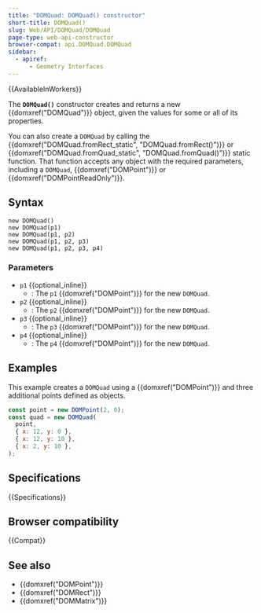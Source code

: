 ```yaml
---
title: "DOMQuad: DOMQuad() constructor"
short-title: DOMQuad()
slug: Web/API/DOMQuad/DOMQuad
page-type: web-api-constructor
browser-compat: api.DOMQuad.DOMQuad
sidebar:
  - apiref:
      - Geometry Interfaces
---
```


{{AvailableInWorkers}}

The **`DOMQuad()`** constructor
creates and returns a new {{domxref("DOMQuad")}} object, given the values for some or
all of its properties.

You can also create a `DOMQuad` by calling the
{{domxref("DOMQuad.fromRect_static", "DOMQuad.fromRect()")}} or {{domxref("DOMQuad.fromQuad_static", "DOMQuad.fromQuad()")}} static function. That function accepts any object with the required parameters, including a `DOMQuad`, {{domxref("DOMPoint")}} or
{{domxref("DOMPointReadOnly")}}.

## Syntax

```js-nolint
new DOMQuad()
new DOMQuad(p1)
new DOMQuad(p1, p2)
new DOMQuad(p1, p2, p3)
new DOMQuad(p1, p2, p3, p4)
```

### Parameters

- `p1` {{optional_inline}}
  - : The `p1` {{domxref("DOMPoint")}} for the new `DOMQuad`.
- `p2` {{optional_inline}}
  - : The `p2` {{domxref("DOMPoint")}} for the new `DOMQuad`.
- `p3` {{optional_inline}}
  - : The `p3` {{domxref("DOMPoint")}} for the new `DOMQuad`.
- `p4` {{optional_inline}}
  - : The `p4` {{domxref("DOMPoint")}} for the new `DOMQuad`.

## Examples

This example creates a `DOMQuad` using a {{domxref("DOMPoint")}} and three additional points defined as objects.

```js
const point = new DOMPoint(2, 0);
const quad = new DOMQuad(
  point,
  { x: 12, y: 0 },
  { x: 12, y: 10 },
  { x: 2, y: 10 },
);
```

## Specifications

{{Specifications}}

## Browser compatibility

{{Compat}}

## See also

- {{domxref("DOMPoint")}}
- {{domxref("DOMRect")}}
- {{domxref("DOMMatrix")}}

